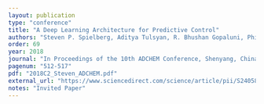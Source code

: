 ```yaml
---
layout: publication
type: "conference"
title: "A Deep Learning Architecture for Predictive Control"
authors: "Steven P. Spielberg, Aditya Tulsyan, R. Bhushan Gopaluni, Philip D. Loewen"
order: 69
year: 2018
journal: "In Proceedings of the 10th ADCHEM Conference, Shenyang, China"
pagenum: "512-517"
pdf: "2018C2_Steven_ADCHEM.pdf"
external_url: "https://www.sciencedirect.com/science/article/pii/S2405896318320597"
notes: "Invited Paper"
---
```

